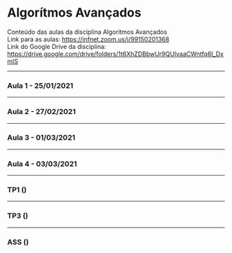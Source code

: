 # Algorítmos Avançados
Conteúdo das aulas da disciplina Algorítmos Avançados
<br>Link para as aulas: https://infnet.zoom.us/j/99150201368
<br>Link do Google Drive da disciplina: https://drive.google.com/drive/folders/1t6XhZDBbwUr9QUIvaaCWntfq6I_DxmIS

---

### Aula 1 - 25/01/2021

---

### Aula 2 - 27/02/2021

---

### Aula 3 - 01/03/2021

---

### Aula 4 - 03/03/2021

---

### TP1 ()

---

### TP3 ()

---

### ASS ()
